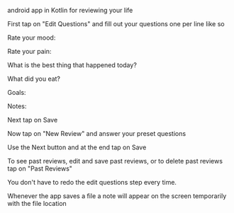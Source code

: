android app in Kotlin for reviewing your life

First tap on "Edit Questions" and fill out your questions one per line like so

Rate your mood:

Rate your pain:

What is the best thing that happened today?

What did you eat?

Goals:

Notes:


Next tap on Save

Now tap on "New Review" and answer your preset questions

Use the Next button and at the end tap on Save

To see past reviews, edit and save past reviews, or to delete past reviews tap on "Past Reviews"

You don't have to redo the edit questions step every time.

Whenever the app saves a file a note will appear on the screen temporarily with the file location
